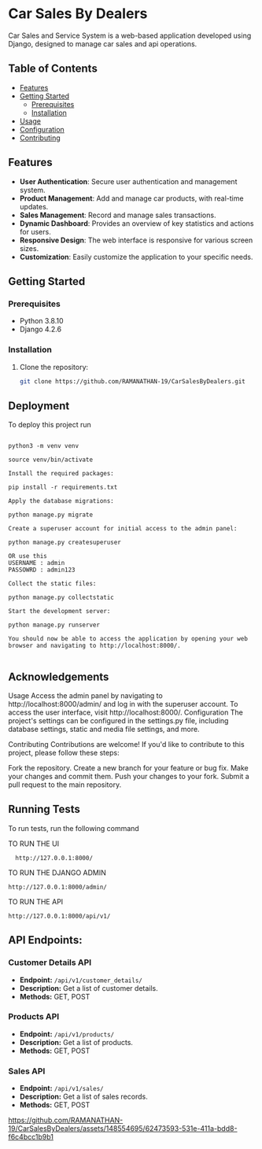 # Car Sales By Dealers

Car Sales and Service System is a web-based application developed using Django, designed to manage car sales and api operations.

## Table of Contents
- [Features](#features)
- [Getting Started](#getting-started)
  - [Prerequisites](#prerequisites)
  - [Installation](#installation)
- [Usage](#usage)
- [Configuration](#configuration)
- [Contributing](#contributing)

## Features

- **User Authentication**: Secure user authentication and management system.
- **Product Management**: Add and manage car products, with real-time updates.
- **Sales Management**: Record and manage sales transactions.
- **Dynamic Dashboard**: Provides an overview of key statistics and actions for users.
- **Responsive Design**: The web interface is responsive for various screen sizes.
- **Customization**: Easily customize the application to your specific needs.

## Getting Started

### Prerequisites

- Python 3.8.10
- Django 4.2.6

### Installation

1. Clone the repository:

   ```bash
   git clone https://github.com/RAMANATHAN-19/CarSalesByDealers.git


## Deployment

To deploy this project run

```Create a virtual environment (optional but recommended):

python3 -m venv venv

source venv/bin/activate

Install the required packages:

pip install -r requirements.txt

Apply the database migrations:

python manage.py migrate

Create a superuser account for initial access to the admin panel:

python manage.py createsuperuser

OR use this
USERNAME : admin
PASSOWRD : admin123

Collect the static files:

python manage.py collectstatic

Start the development server:

python manage.py runserver

You should now be able to access the application by opening your web browser and navigating to http://localhost:8000/.


```


## Acknowledgements

 Usage
Access the admin panel by navigating to http://localhost:8000/admin/ and log in with the superuser account.
To access the user interface, visit http://localhost:8000/.
Configuration
The project's settings can be configured in the settings.py file, including database settings, static and media file settings, and more.

Contributing
Contributions are welcome! If you'd like to contribute to this project, please follow these steps:

Fork the repository.
Create a new branch for your feature or bug fix.
Make your changes and commit them.
Push your changes to your fork.
Submit a pull request to the main repository.

## Running Tests

To run tests, run the following command

  TO RUN THE UI
```
  http://127.0.0.1:8000/
```

TO RUN THE DJANGO ADMIN
```
http://127.0.0.1:8000/admin/
```

  TO RUN THE API
```
http://127.0.0.1:8000/api/v1/
```
## API Endpoints:

### Customer Details API

- **Endpoint:** `/api/v1/customer_details/`
- **Description:** Get a list of customer details.
- **Methods:** GET, POST

### Products API

- **Endpoint:** `/api/v1/products/`
- **Description:** Get a list of products.
- **Methods:** GET, POST

### Sales API

- **Endpoint:** `/api/v1/sales/`
- **Description:** Get a list of sales records.
- **Methods:** GET, POST

https://github.com/RAMANATHAN-19/CarSalesByDealers/assets/148554695/62473593-531e-411a-bdd8-f6c4bcc1b9b1
